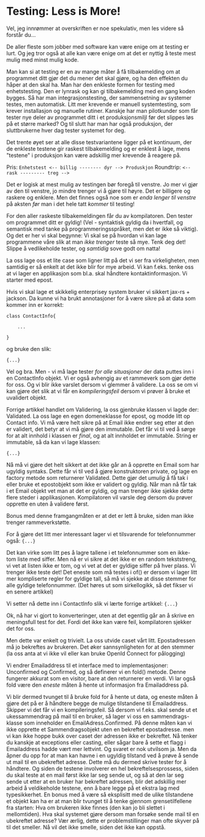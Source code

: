 # Testing: Less is More!

Vel, jeg innrømmer at overskriften er noe spekulativ, men les videre så forstår du...

De aller fleste som jobber med software kan være enige om at testing er lurt. Og jeg tror også at alle kan være enige om at det er nyttig å teste mest mulig med minst mulig kode.

Man kan si at testing er en av mange måter å få tilbakemelding om at programmet ditt gjør det du mener det skal gjøre, og ha den effekten du håper at den skal ha. Man har den enkleste formen for testing med enhetstesting. Den er lynrask og kan gi  tilbakemelding med en gang koden bygges.  Så har man integrasjonstesting, der sammensetning av systemer testes, men automatisk. Litt mer krevende er manuell systemtesting, som krever installasjon og manuelle rutiner. Kanskje har man pilotkunder som får tester nye deler av programmet ditt i et produksjonsmiljl før det slippes løs på et større marked?
Og til slutt har man har også produksjon, der sluttbrukerne hver dag tester systemet for deg. 

Det trente øyet ser at alle disse testvariantene ligger på et kontinuum, der de enkleste testene gir raskest tilbakemelding og er enklest å lage, mens "testene" i produksjon kan være adskillig mer krevende å reagere på. 


Pris: `Enhetstest <-- billig -------- dyr --> Produskjon`
Roundtrip: ` <-- rask --------- treg --> `

Det er logisk at mest mulig av testingen bør foregå til venstre. Jo mer vi gjør av den til venstre, jo mindre trenger vi å gjøre til høyre. Det er billigere og raskere og enklere. Men det finnes også noe som er _enda lenger til venstre_ på aksten _før_ man i det hele tatt _kommer_ til testing!

For den aller raskeste tilbakemeldingen får du av kompilatoren. Den tester om programmet ditt er gyldig! (Vel - syntaktisk gyldig da i hvertfall, og semantisk med tanke på programmeringsspråket, men det er ikke så viktig). Og det er her vi skal begynne: Vi skal se på hvordan vi kan lage programmene våre slik at man _ikke trenger_ teste så mye. Tenk deg det! Slippe å vedlikeholde tester, og _samtidig_ sove godt om natta!

La oss lage oss et lite case som ligner litt på det vi ser fra virkeligheten, men samtidig er så enkelt at det ikke blir for mye arbeid. Vi kan f.eks. tenke oss at vi lager en applikasjon som bl.a. skal håndtere kontaktinformasjon. Vi starter med epost.

Hvis vi skal lage et skikkelig enterprisey system bruker vi sikkert jax-rs + jackson. Da kunne vi ha brukt annotasjoner for å være sikre på at data som kommer inn er korrekt:
```
class ContactInfo{

    ...

}
```
og bruke den slik:
```
{...}
```
Vel og bra. Men - vi må lage tester _for alle situasjoner_ der data puttes inn i en ContactInfo objekt. Vi er også avhengig av et rammeverk som gjør dette for oss. Og vi blir ikke varslet dersom vi glemmer å validere. 
La oss se om vi kan gjøre det slik at vi får en _kompileringsfeil_ dersom vi prøver å bruke et uvalidert objekt.

Forrige artikkel handlet om Validering, la oss gjenbruke klassen vi lagde der: Validated. La oss lage en egen domeneklasse for epost, og modde litt op Contact info.
Vi må være helt sikre på at Email ikke endrer seg etter at den er validert, det betyr at vi må gjøre den immutable. Det får vi til ved å sørge for at alt innhold i klassen er _final_, og at alt innholdet er immutable. String er immutable, så da kan vi lage klassen:
```
{...}
```

Nå må vi gjøre det helt sikkert at det ikke går an å opprette en Email som har ugyldig syntaks. Dette får vi til ved å gjøre konstruktoren private, og lage en factory metode som returnerer Validated<Email>. Dette gjør det _umulig_ å få tak i eller bruke et epostobjekt som ikke er validert og gyldig. Når man nå får tak i et Email objekt vet man at det er gyldig, og man trenger ikke sjekke dette flere steder i applikasjonen. Kompilatoren vil varsle deg dersom du prøver opprette en uten å validere først.

Bonus med denne framgangmåten er at det er lett å bruke, siden man ikke trenger rammeverkstøtte.

For å gjøre det litt mer interessant lager vi et tilsvarende for telefonnummer også:
```{...}```

Det kan virke som litt pes å lagre tallene i et telefonnummer som en ikke-tom liste med siffer. Men nå er vi sikre at det ikke er en random tekststreng, vi vet at listen ikke er tom, og vi vet at det er gyldige siffer på hver plass. Vi trenger ikke teste det! Det eneste som må testes i of() er dersom vi lager litt mer kompliserte regler for gyldige tall, så må vi sjekke at disse stemmer for alle gyldige telefonnummer. (Det høres ut som sirkellogikk, så det fikser vi en senere artikkel)

Vi setter nå dette inn i ContactInfo slik vi lærte forrige artikkel:
```{...}```


Ok, nå har vi gjort to konverteringer, uten at det egentlig går an å skrive en meningsfull test for det. Fordi det ikke kan være feil, kompilatoren sjekker det for oss.

Men dette var enkelt og trivielt. La oss utvide caset vårt litt. 
Epostadressen må jo bekreftes av brukeren. Det øker sannsynligheten for at den stemmer (la oss anta at vi ikke vil eller kan bruke OpenId Connect for pålogging)

Vi endrer Emailaddress til et interface med to implementasjoner: Unconfirmed og Confirmed, og så definerer vi en fold() metode. Denne fungerer akkurat som en visitor, bare at den returnerer en verdi. Vi lar også fold være den _eneste_ måten å hente ut informasjon fra Emailaddress på.

Vi blir dermed tvunget til å bruke fold for å hente ut data, og eneste måten å gjøre det på er å håndtere begge de mulige tilstandene til Emailaddress. Skipper vi det får vi en kompileringsfeil. 
Så dersom vi f.eks. skal sende ut et ukessammendrag på mail til en bruker, så lager vi oss en sammendrags-klasse som inneholder en EmailAdress.Confirmed. På denne måten kan vi ikke opprette et Sammendragsobjekt uten en bekreftet epostadresse. men vi kan ikke hoppe bukk over caset der adressen ikke er bekreftet.
Nå tenker du kanskje at exceptions eller casting, eller sågar bare å sette et flagg i Emailaddress hadde vært mer lettvint. Og svaret er nok utvilsom ja. Men da åpner du opp for at man kan havne i en ugyldig tilstand ved å prøve å sende ut mail til en ubekreftet adresse. Dette må du dermed skrive tester for å håndtere. Og siden de testene involverer en hel bekreftelsesprossess, siden du skal teste at en mail først ikke lar seg sende ut, og så at den lar seg sende ut etter at en bruker har bekreftet adressen, blir det adskillig mer arbeid å veldikeholde testene, enn å bare legge på et ekstra lag med typesikkerhet.
En bonus med å være så eksplisitt med de ulike tilstandene et objekt kan ha er at man blir tvunget til å tenke gjennom grensetilfellene fra starten: Hva om brukeren ikke finnes (den kan jo bli slettet i mellomtiden). Hva skal systemet gjøre dersom man forsøke sende mail til en ubekreftet adresse? Vær ærlig, dette er problemstillinger man ofte skyver på til det smeller.
Nå vil det ikke smelle, siden det ikke kan oppstå.




